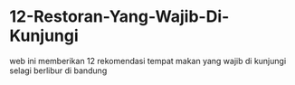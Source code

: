 # 12-Restoran-Yang-Wajib-Di-Kunjungi
web ini memberikan 12 rekomendasi tempat makan yang wajib di kunjungi selagi berlibur di bandung
